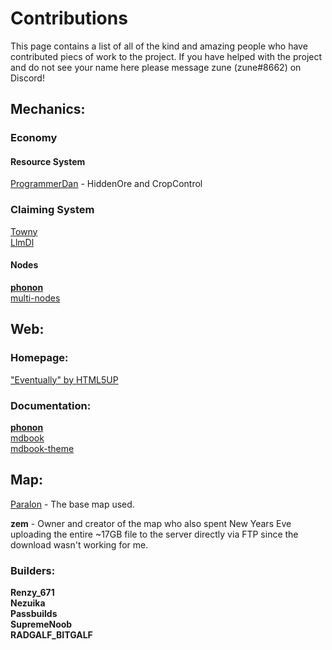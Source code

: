 # Contributions
This page contains a list of all of the kind and amazing people who have contributed piecs of work to the project. If you have helped with the project and do not see your name here please message zune (zune#8662) on Discord!

## Mechanics:
### Economy
#### Resource System
[ProgrammerDan](http://programmerdan.com/) - HiddenOre and CropControl

### Claiming System
[Towny](https://github.com/TownyAdvanced)    
[LlmDl](https://github.com/LlmDl)
#### Nodes
[**phonon**](https://github.com/phonon)   
[multi-nodes](https://github.com/crusalis/multi-nodes)

## Web:
### Homepage:
["Eventually" by HTML5UP](https://html5up.net/eventually#:~:text=Eventually%20%7C%20HTML5%20UP%20Eventually%20A%20simple%20template,big%20thing.%20Brought%20to%20you%20by%20HTML5%20UP.)   

### Documentation: 
[**phonon**](https://github.com/phonon)   
[mdbook](https://rust-lang.github.io/mdBook/)    
[mdbook-theme](https://github.com/zjp-CN/mdbook-theme)    

## Map:

[Paralon](https://paralon.net/) - The base map used.   
    
**zem** - Owner and creator of the map who also spent New Years Eve uploading the entire ~17GB file to the server directly via FTP since the download wasn't working for me.   

### Builders:
**Renzy_671**   
**Nezuika**   
**Passbuilds**   
**SupremeNoob**   
**RADGALF_BITGALF**   